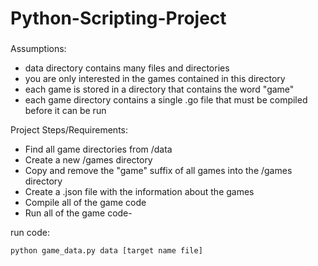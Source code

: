 # Python-Scripting-Project

###
Assumptions:

- data directory contains many files and directories
- you are only interested in the games contained in this directory
- each game is stored in a directory that contains the word "game"
- each game directory contains a single .go file that must be compiled before it can be run


Project Steps/Requirements:

- Find all game directories from /data
- Create a new /games directory 
- Copy and remove the "game" suffix of all games into the /games directory
- Create a .json file with the information about the games
- Compile all of the game code 
- Run all of the game code-

run code:
```
python game_data.py data [target name file]
```
